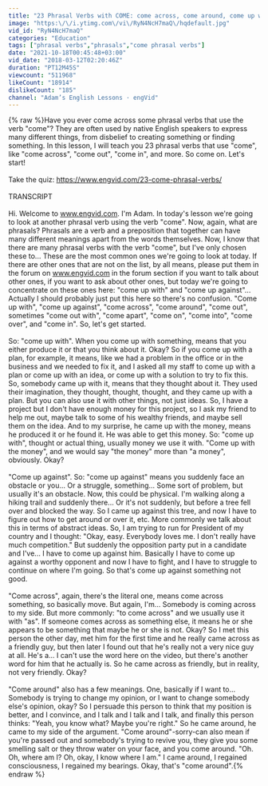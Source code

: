 ```yaml
---
title: "23 Phrasal Verbs with COME: come across, come around, come up with..."
image: "https:\/\/i.ytimg.com\/vi\/RyN4NcH7maQ\/hqdefault.jpg"
vid_id: "RyN4NcH7maQ"
categories: "Education"
tags: ["phrasal verbs","phrasals","come phrasal verbs"]
date: "2021-10-18T00:45:48+03:00"
vid_date: "2018-03-12T02:20:46Z"
duration: "PT12M45S"
viewcount: "511968"
likeCount: "18914"
dislikeCount: "185"
channel: "Adam’s English Lessons · engVid"
---
```

{% raw %}Have you ever come across some phrasal verbs that use the verb &quot;come&quot;? They are often used by native English speakers to express many different things, from disbelief to creating something or finding something. In this lesson, I will teach you 23 phrasal verbs that use &quot;come&quot;, like &quot;come across&quot;, &quot;come out&quot;, &quot;come in&quot;, and more. So come on. Let's start!<br /><br />Take the quiz: <a rel="nofollow" target="blank" href="https://www.engvid.com/23-come-phrasal-verbs/">https://www.engvid.com/23-come-phrasal-verbs/</a><br /><br />TRANSCRIPT<br /><br />Hi. Welcome to www.engvid.com. I'm Adam. In today's lesson we're going to look at another phrasal verb using the verb &quot;come&quot;. Now, again, what are phrasals? Phrasals are a verb and a preposition that together can have many different meanings apart from the words themselves. Now, I know that there are many phrasal verbs with the verb &quot;come&quot;, but I've only chosen these to... These are the most common ones we're going to look at today. If there are other ones that are not on the list, by all means, please put them in the forum on www.engvid.com in the forum section if you want to talk about other ones, if you want to ask about other ones, but today we're going to concentrate on these ones here: &quot;come up with&quot; and &quot;come up against&quot;... Actually I should probably just put this here so there's no confusion. &quot;Come up with&quot;, &quot;come up against&quot;, &quot;come across&quot;, &quot;come around&quot;, &quot;come out&quot;, sometimes &quot;come out with&quot;, &quot;come apart&quot;, &quot;come on&quot;, &quot;come into&quot;, &quot;come over&quot;, and &quot;come in&quot;. So, let's get started.<br /><br />So: &quot;come up with&quot;. When you come up with something, means that you either produce it or that you think about it. Okay? So if you come up with a plan, for example, it means, like we had a problem in the office or in the business and we needed to fix it, and I asked all my staff to come up with a plan or come up with an idea, or come up with a solution to try to fix this. So, somebody came up with it, means that they thought about it. They used their imagination, they thought, thought, thought, and they came up with a plan. But you can also use it with other things, not just ideas. So, I have a project but I don't have enough money for this project, so I ask my friend to help me out, maybe talk to some of his wealthy friends, and maybe sell them on the idea. And to my surprise, he came up with the money, means he produced it or he found it. He was able to get this money. So: &quot;come up with&quot;, thought or actual thing, usually money we use it with. &quot;Come up with the money&quot;, and we would say &quot;the money&quot; more than &quot;a money&quot;, obviously. Okay?<br /><br />&quot;Come up against&quot;. So: &quot;come up against&quot; means you suddenly face an obstacle or you... Or a struggle, something... Some sort of problem, but usually it's an obstacle. Now, this could be physical. I'm walking along a hiking trail and suddenly there... Or it's not suddenly, but before a tree fell over and blocked the way. So I came up against this tree, and now I have to figure out how to get around or over it, etc. More commonly we talk about this in terms of abstract ideas. So, I am trying to run for President of my country and I thought: &quot;Okay, easy. Everybody loves me. I don't really have much competition.&quot; But suddenly the opposition party put in a candidate and I've... I have to come up against him. Basically I have to come up against a worthy opponent and now I have to fight, and I have to struggle to continue on where I'm going. So that's come up against something not good.<br /><br />&quot;Come across&quot;, again, there's the literal one, means come across something, so basically move. But again, I'm... Somebody is coming across to my side. But more commonly: &quot;to come across&quot; and we usually use it with &quot;as&quot;. If someone comes across as something else, it means he or she appears to be something that maybe he or she is not. Okay? So I met this person the other day, met him for the first time and he really came across as a friendly guy, but then later I found out that he's really not a very nice guy at all. He's a... I can't use the word here on the video, but there's another word for him that he actually is. So he came across as friendly, but in reality, not very friendly. Okay?<br /><br />&quot;Come around&quot; also has a few meanings. One, basically if I want to... Somebody is trying to change my opinion, or I want to change somebody else's opinion, okay? So I persuade this person to think that my position is better, and I convince, and I talk and I talk and I talk, and finally this person thinks: &quot;Yeah, you know what? Maybe you're right.&quot; So he came around, he came to my side of the argument. &quot;Come around&quot;-sorry-can also mean if you're passed out and somebody's trying to revive you, they give you some smelling salt or they throw water on your face, and you come around. &quot;Oh. Oh, where am I? Oh, okay, I know where I am.&quot; I came around, I regained consciousness, I regained my bearings. Okay, that's &quot;come around&quot;.{% endraw %}
